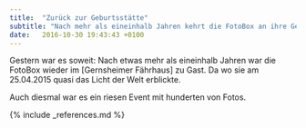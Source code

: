```yaml
---
title:  "Zurück zur Geburtsstätte"
subtitle: "Nach mehr als eineinhalb Jahren kehrt die FotoBox an ihre Geburtsstätte zurück"
date:   2016-10-30 19:43:43 +0100
---
```

Gestern war es soweit: Nach etwas mehr als eineinhalb Jahren war die FotoBox wieder im [Gernsheimer Fährhaus] zu Gast. Da wo sie am 25.04.2015 quasi das Licht der Welt erblickte.

Auch diesmal war es ein riesen Event mit hunderten von Fotos.

{% include _references.md %}
